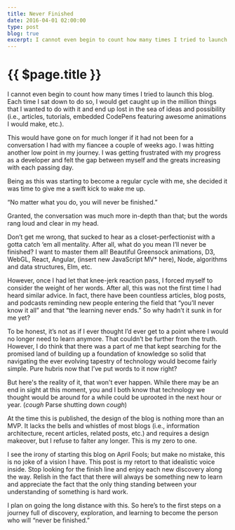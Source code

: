 ```yaml
---
title: Never Finished
date: 2016-04-01 02:00:00
type: post
blog: true
excerpt: I cannot even begin to count how many times I tried to launch this blog. Each time I sat down to do so, I would get caught up in the million things that I wanted to do with it and end up lost in the sea of ideas and possibility (i.e., articles, tutorials, embedded CodePens featuring awesome animations I would make, etc.).
---
```


# {{ $page.title }}

I cannot even begin to count how many times I tried to launch this blog. Each time I sat down to do so, I would get caught up in the million things that I wanted to do with it and end up lost in the sea of ideas and possibility (i.e., articles, tutorials, embedded CodePens featuring awesome animations I would make, etc.).

This would have gone on for much longer if it had not been for a conversation I had with my fiancee a couple of weeks ago. I was hitting another low point in my journey. I was getting frustrated with my progress as a developer and felt the gap between myself and the greats increasing with each passing day.

Being as this was starting to become a regular cycle with me, she decided it was time to give me a swift kick to wake me up.

“No matter what you do, you will never be finished.”

Granted, the conversation was much more in-depth than that; but the words rang loud and clear in my head.

Don’t get me wrong, that sucked to hear as a closet-perfectionist with a gotta catch ‘em all mentality. After all, what do you mean I’ll never be finished? I want to master them all! Beautiful Greensock animations, D3, WebGL, React, Angular, (insert new JavaScript MV* here), Node, algorithms and data structures, Elm, etc.

However, once I had let that knee-jerk reaction pass, I forced myself to consider the weight of her words. After all, this was not the first time I had heard similar advice. In fact, there have been countless articles, blog posts, and podcasts reminding new people entering the field that “you’ll never know it all” and that “the learning never ends.” So why hadn’t it sunk in for me yet?

To be honest, it’s not as if I ever thought I’d ever get to a point where I would no longer need to learn anymore. That couldn’t be further from the truth. However, I do think that there was a part of me that kept searching for the promised land of building up a foundation of knowledge so solid that navigating the ever evolving tapestry of technology would become fairly simple. Pure hubris now that I’ve put words to it now right?

But here's the reality of it, that won't ever happen. While there may be an end in sight at this moment, you and I both know that technology we thought would be around for a while could be uprooted in the next hour or year. (*cough* Parse shutting down *cough*)

At the time this is published, the design of the blog is nothing more than an MVP. It lacks the bells and whistles of most blogs (i.e., information architecture, recent articles, related posts, etc.) and requires a design makeover, but I refuse to falter any longer. This is my zero to one.

I see the irony of starting this blog on April Fools; but make no mistake, this is no joke of a vision I have. This post is my retort to that idealistic voice inside. Stop looking for the finish line and enjoy each new discovery along the way. Relish in the fact that there will always be something new to learn and appreciate the fact that the only thing standing between your understanding of something is hard work.

I plan on going the long distance with this. So here’s to the first steps on a journey full of discovery, exploration, and learning to become the person who will “never be finished.”